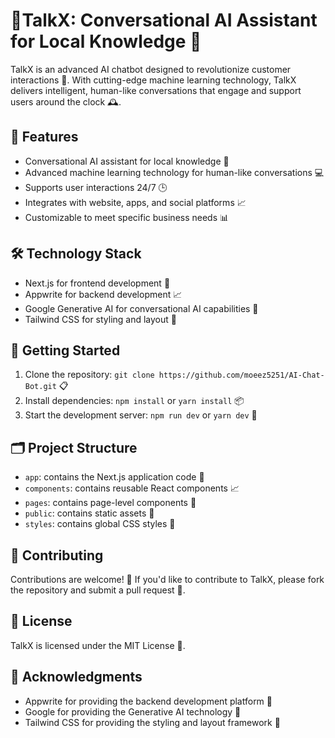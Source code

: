 # 🚀TalkX: Conversational AI Assistant for Local Knowledge 🤖
TalkX is an advanced AI chatbot designed to revolutionize customer interactions 📱. With cutting-edge machine learning technology, TalkX delivers intelligent, human-like conversations that engage and support users around the clock 🕰️.

## 🎉 Features

* Conversational AI assistant for local knowledge 📍
* Advanced machine learning technology for human-like conversations 💻
* Supports user interactions 24/7 🕒
* Integrates with website, apps, and social platforms 📈
* Customizable to meet specific business needs 📊

## 🛠️ Technology Stack

* Next.js for frontend development 📁
* Appwrite for backend development 📈
* Google Generative AI for conversational AI capabilities 🤖
* Tailwind CSS for styling and layout 💅

## 🚀 Getting Started

1. Clone the repository: `git clone https://github.com/moeez5251/AI-Chat-Bot.git` 📋
2. Install dependencies: `npm install` or `yarn install` 📦
3. Start the development server: `npm run dev` or `yarn dev` 🚀

## 🗂️ Project Structure

* `app`: contains the Next.js application code 📁
* `components`: contains reusable React components 📈
* `pages`: contains page-level components 📄
* `public`: contains static assets 📁
* `styles`: contains global CSS styles 💅

## 🤝 Contributing

Contributions are welcome! 🎉 If you'd like to contribute to TalkX, please fork the repository and submit a pull request 📝.

## 📜 License

TalkX is licensed under the MIT License 📜.

## 🙏 Acknowledgments

* Appwrite for providing the backend development platform 🙏
* Google for providing the Generative AI technology 🤖
* Tailwind CSS for providing the styling and layout framework 💅